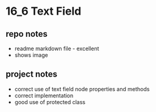 # 16_6 Text Field
## repo notes

- readme markdown file - excellent
- shows image

## project notes

- correct use of text field node properties and methods
- correct implementation
- good use of protected class
